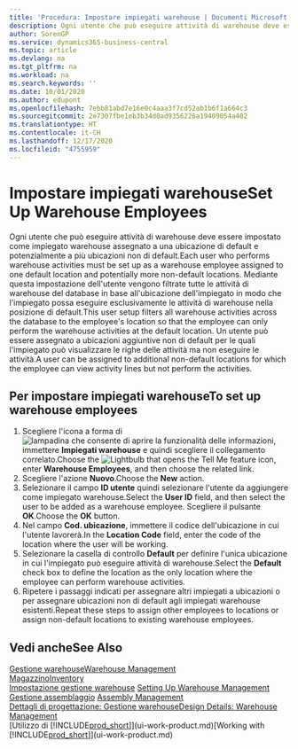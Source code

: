 ```yaml
---
title: 'Procedura: Impostare impiegati warehouse | Documenti Microsoft'
description: Ogni utente che può eseguire attività di warehouse deve essere impostato come impiegato warehouse assegnato a una ubicazione di default e potenzialmente a più ubicazioni non di default.
author: SorenGP
ms.service: dynamics365-business-central
ms.topic: article
ms.devlang: na
ms.tgt_pltfrm: na
ms.workload: na
ms.search.keywords: ''
ms.date: 10/01/2020
ms.author: edupont
ms.openlocfilehash: 7ebb81abd7e16e0c4aaa3f7cd52ab1b6f1a664c3
ms.sourcegitcommit: 2e7307fbe1eb3b34d0ad9356226a19409054a402
ms.translationtype: HT
ms.contentlocale: it-CH
ms.lasthandoff: 12/17/2020
ms.locfileid: "4755959"
---
```

# <a name="set-up-warehouse-employees"></a><span data-ttu-id="f4ef4-103">Impostare impiegati warehouse</span><span class="sxs-lookup"><span data-stu-id="f4ef4-103">Set Up Warehouse Employees</span></span>
<span data-ttu-id="f4ef4-104">Ogni utente che può eseguire attività di warehouse deve essere impostato come impiegato warehouse assegnato a una ubicazione di default e potenzialmente a più ubicazioni non di default.</span><span class="sxs-lookup"><span data-stu-id="f4ef4-104">Each user who performs warehouse activities must be set up as a warehouse employee assigned to one default location and potentially more non-default locations.</span></span> <span data-ttu-id="f4ef4-105">Mediante questa impostazione dell'utente vengono filtrate tutte le attività di warehouse del database in base all'ubicazione dell'impiegato in modo che l'impiegato possa eseguire esclusivamente le attività di warehouse nella posizione di default.</span><span class="sxs-lookup"><span data-stu-id="f4ef4-105">This user setup filters all warehouse activities across the database to the employee's location so that the employee can only perform the warehouse activities at the default location.</span></span> <span data-ttu-id="f4ef4-106">Un utente può essere assegnato a ubicazioni aggiuntive non di default per le quali l'impiegato può visualizzare le righe delle attività ma non eseguire le attività.</span><span class="sxs-lookup"><span data-stu-id="f4ef4-106">A user can be assigned to additional non-default locations for which the employee can view activity lines but not perform the activities.</span></span>

## <a name="to-set-up-warehouse-employees"></a><span data-ttu-id="f4ef4-107">Per impostare impiegati warehouse</span><span class="sxs-lookup"><span data-stu-id="f4ef4-107">To set up warehouse employees</span></span>  
1.  <span data-ttu-id="f4ef4-108">Scegliere l'icona a forma di ![lampadina che consente di aprire la funzionalità delle informazioni](media/ui-search/search_small.png "Informazioni sull'operazione che si desidera eseguire"), immettere **Impiegati warehouse** e quindi scegliere il collegamento correlato.</span><span class="sxs-lookup"><span data-stu-id="f4ef4-108">Choose the ![Lightbulb that opens the Tell Me feature](media/ui-search/search_small.png "Tell me what you want to do") icon, enter **Warehouse Employees**, and then choose the related link.</span></span>  
2. <span data-ttu-id="f4ef4-109">Scegliere l'azione **Nuovo**.</span><span class="sxs-lookup"><span data-stu-id="f4ef4-109">Choose the **New** action.</span></span>  
3. <span data-ttu-id="f4ef4-110">Selezionare il campo **ID utente** quindi selezionare l'utente da aggiungere come impiegato warehouse.</span><span class="sxs-lookup"><span data-stu-id="f4ef4-110">Select the **User ID** field, and then select the user to be added as a warehouse employee.</span></span> <span data-ttu-id="f4ef4-111">Scegliere il pulsante **OK**.</span><span class="sxs-lookup"><span data-stu-id="f4ef4-111">Choose the **OK** button.</span></span>  
6.  <span data-ttu-id="f4ef4-112">Nel campo **Cod. ubicazione**, immettere il codice dell'ubicazione in cui l'utente lavorerà.</span><span class="sxs-lookup"><span data-stu-id="f4ef4-112">In the **Location Code** field, enter the code of the location where the user will be working.</span></span>  
7.  <span data-ttu-id="f4ef4-113">Selezionare la casella di controllo **Default** per definire l'unica ubicazione in cui l'impiegato può eseguire attività di warehouse.</span><span class="sxs-lookup"><span data-stu-id="f4ef4-113">Select the **Default** check box to define the location as the only location where the employee can perform warehouse activities.</span></span>  
8.  <span data-ttu-id="f4ef4-114">Ripetere i passaggi indicati per assegnare altri impiegati a ubicazioni o per assegnare ubicazioni non di default agli impiegati warehouse esistenti.</span><span class="sxs-lookup"><span data-stu-id="f4ef4-114">Repeat these steps to assign other employees to locations or assign non-default locations to existing warehouse employees.</span></span>  

## <a name="see-also"></a><span data-ttu-id="f4ef4-115">Vedi anche</span><span class="sxs-lookup"><span data-stu-id="f4ef4-115">See Also</span></span>  
[<span data-ttu-id="f4ef4-116">Gestione warehouse</span><span class="sxs-lookup"><span data-stu-id="f4ef4-116">Warehouse Management</span></span>](warehouse-manage-warehouse.md)  
[<span data-ttu-id="f4ef4-117">Magazzino</span><span class="sxs-lookup"><span data-stu-id="f4ef4-117">Inventory</span></span>](inventory-manage-inventory.md)  
<span data-ttu-id="f4ef4-118">[Impostazione gestione warehouse](warehouse-setup-warehouse.md)   </span><span class="sxs-lookup"><span data-stu-id="f4ef4-118">[Setting Up Warehouse Management](warehouse-setup-warehouse.md)   </span></span>  
<span data-ttu-id="f4ef4-119">[Gestione assemblaggio](assembly-assemble-items.md)  </span><span class="sxs-lookup"><span data-stu-id="f4ef4-119">[Assembly Management](assembly-assemble-items.md)  </span></span>  
[<span data-ttu-id="f4ef4-120">Dettagli di progettazione: Gestione warehouse</span><span class="sxs-lookup"><span data-stu-id="f4ef4-120">Design Details: Warehouse Management</span></span>](design-details-warehouse-management.md)  
<span data-ttu-id="f4ef4-121">[Utilizzo di [!INCLUDE[prod_short](includes/prod_short.md)]](ui-work-product.md)</span><span class="sxs-lookup"><span data-stu-id="f4ef4-121">[Working with [!INCLUDE[prod_short](includes/prod_short.md)]](ui-work-product.md)</span></span>  
